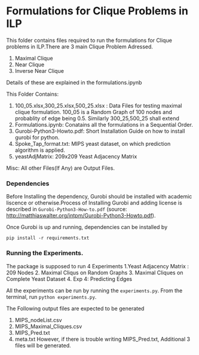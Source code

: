 # Formulations for Clique Problems in ILP

This folder contains files required to run the formulations for Clique problems in ILP.There are 3 main Clique Problem Adressed.

1. Maximal Clique
2. Near Clique
3. Inverse Near Clique

Details of these are explained in the formulations.ipynb

This Folder Contains:

1. 100_05.xlsx,300_25.xlsx,500_25.xlsx : Data Files for testing maximal clique formulation. 100_05 is a Random Graph of 100 nodes and probablity of edge being 0.5. Similarly 300_25,500_25 shall extend
2. Formulations.ipynb: Conatains all the formulations in a Sequential Order. 
3. Gurobi-Python3-Howto.pdf: Short Installation Guide on how to install gurobi for python.
4. Spoke_Tap_format.txt: MIPS yeast dataset, on which prediction algorithm is applied. 
5. yeastAdjMatrix: 209x209 Yeast Adjacency Matrix

Misc: All other Files(If Any) are Output Files. 

### Dependencies

Before Installing the dependency, Gurobi should be installed with academic liscence or otherwise.Process of Installing Gurobi and adding license is described in `Gurobi-Python3-How-to.pdf` (source: http://matthiaswalter.org/intpm/Gurobi-Python3-Howto.pdf).

Once Gurobi is up and running, 
dependencies can be installed by

`pip install -r requirements.txt`

### Running the Experiments.

The package is supposed to run 4 Experiments
1.Yeast Adjacency Matrix : 209 Nodes
2. Maximal Cliqus on Random Graphs
3. Maximal Cliques on Complete Yeast Dataset
4. Exp 4: Predicting Edges

All the experiments can be run by running the `experiments.py`. From the terminal, run `python experiments.py`. 

The Following output files are expected to be generated
1. MIPS_nodeList.csv
2. MIPS_Maximal_Cliques.csv
3. MIPS_Pred.txt
4. meta.txt
However, if there is trouble writing MIPS_Pred.txt, Additional 3 files will be generated. 